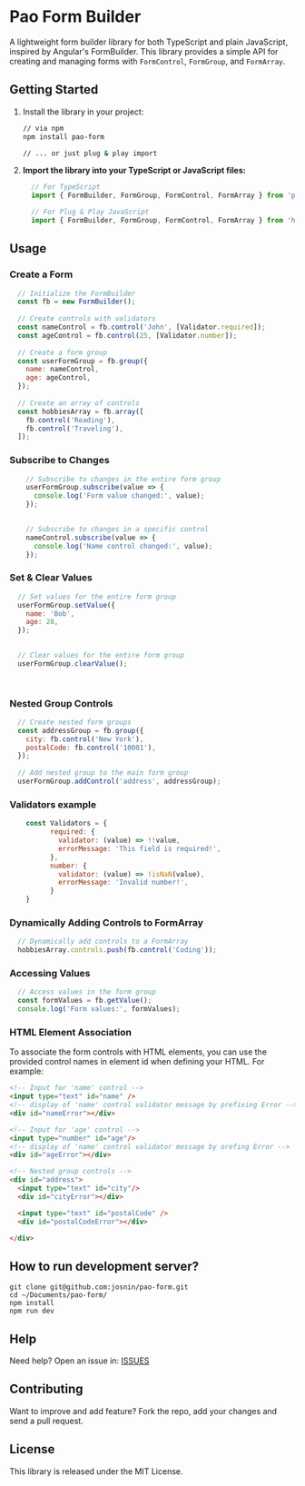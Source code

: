 # Pao Form Builder

A lightweight form builder library for both TypeScript and plain JavaScript, inspired by Angular's FormBuilder. This library provides a simple API for creating and managing forms with `FormControl`, `FormGroup`, and `FormArray`.

## Getting Started

1. Install the library in your project:

   ```bash
   // via npm
   npm install pao-form

   // ... or just plug & play import
   ```

2. **Import the library into your TypeScript or JavaScript files:**
   
    ``` javascript
      // For TypeScript
      import { FormBuilder, FormGroup, FormControl, FormArray } from 'pao-form';

      // For Plug & Play JavaScript 
      import { FormBuilder, FormGroup, FormControl, FormArray } from 'https://cdn.jsdelivr.net/npm/jong-router@latest/dist/pao-form.min.js';

    ```

## Usage

### Create a Form

``` javascript
  // Initialize the FormBuilder
  const fb = new FormBuilder();
  
  // Create controls with validators
  const nameControl = fb.control('John', [Validator.required]);
  const ageControl = fb.control(25, [Validator.number]);
  
  // Create a form group
  const userFormGroup = fb.group({
    name: nameControl,
    age: ageControl,
  });
  
  // Create an array of controls
  const hobbiesArray = fb.array([
    fb.control('Reading'),
    fb.control('Traveling'),
  ]);

```

### Subscribe to Changes

```javascript
    // Subscribe to changes in the entire form group
    userFormGroup.subscribe(value => {
      console.log('Form value changed:', value);
    });

   
    // Subscribe to changes in a specific control
    nameControl.subscribe(value => {
      console.log('Name control changed:', value);
    });

```

### Set & Clear Values

```javascript
  // Set values for the entire form group
  userFormGroup.setValue({
    name: 'Bob',
    age: 28,
  });

    
  // Clear values for the entire form group
  userFormGroup.clearValue();

 

```

### Nested Group Controls

```javascript
  // Create nested form groups
  const addressGroup = fb.group({
    city: fb.control('New York'),
    postalCode: fb.control('10001'),
  });
  
  // Add nested group to the main form group
  userFormGroup.addControl('address', addressGroup);

```

### Validators example

```javascript
    const Validators = {
          required: {
            validator: (value) => !!value,
            errorMessage: 'This field is required!',
          },      
          number: {
            validator: (value) => !isNaN(value),
            errorMessage: 'Invalid number!',
          }
    }
```

### Dynamically Adding Controls to FormArray

```javascript
  // Dynamically add controls to a FormArray
  hobbiesArray.controls.push(fb.control('Coding'));

```

### Accessing Values

```javascript
  // Access values in the form group
  const formValues = fb.getValue();
  console.log('Form values:', formValues);

```

### HTML Element Association
To associate the form controls with HTML elements, you can use the provided control names in element id when defining your HTML. For example:
```html
<!-- Input for 'name' control -->
<input type="text" id="name" />
<!-- display of 'name' control validator message by prefixing Error -->
<div id="nameError"></div>

<!-- Input for 'age' control -->
<input type="number" id="age"/>
<!-- display of 'name' control validator message by orefing Error -->
<div id="ageError"></div>

<!-- Nested group controls -->
<div id="address">
  <input type="text" id="city"/>
  <div id="cityError"></div>

  <input type="text" id="postalCode" />
  <div id="postalCodeError"></div>

</div>

```

## How to run development server? 
```
git clone git@github.com:josnin/pao-form.git 
cd ~/Documents/pao-form/
npm install
npm run dev
```

## Help

Need help? Open an issue in: [ISSUES](https://github.com/josnin/pao-form/issues)


## Contributing
Want to improve and add feature? Fork the repo, add your changes and send a pull request.

## License
This library is released under the MIT License.
